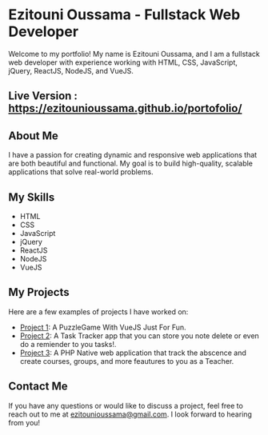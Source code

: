 # Ezitouni Oussama - Fullstack Web Developer

Welcome to my portfolio! My name is Ezitouni Oussama, and I am a fullstack web developer with experience working with HTML, CSS, JavaScript, jQuery, ReactJS, NodeJS, and VueJS.

## Live Version : https://ezitounioussama.github.io/portofolio/

## About Me

I have a passion for creating dynamic and responsive web applications that are both beautiful and functional. My goal is to build high-quality, scalable applications that solve real-world problems.

## My Skills

- HTML
- CSS
- JavaScript
- jQuery
- ReactJS
- NodeJS
- VueJS

## My Projects

Here are a few examples of projects I have worked on:

- [Project 1](https://github.com/ezitounioussama/puzzleGame): A PuzzleGame With VueJS Just For Fun.
- [Project 2](https://github.com/ezitounioussama/task-tracker): A Task Tracker app that you can store you note delete or even do a remiender to you tasks!.
- [Project 3](https://github.com/ezitounioussama/crudPhp): A PHP Native web application that track the abscence and create courses, groups, and more feautures to you as a Teacher.

## Contact Me

If you have any questions or would like to discuss a project, feel free to reach out to me at [ezitounioussama@gmail.com](mailto:ezitounioussama@gmail.com). I look forward to hearing from you!
